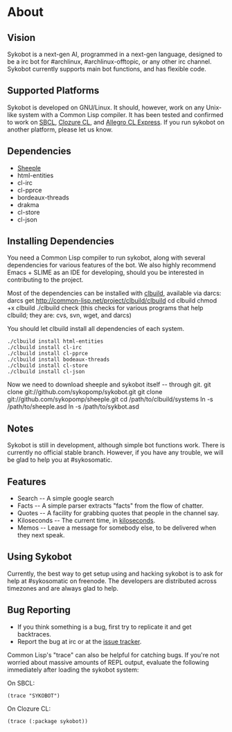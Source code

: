 About
=====

Vision
------

Sykobot is a next-gen AI, programmed in a next-gen language, designed to be a irc bot for #archlinux, #archlinux-offtopic, or any other irc channel.
Sykobot currently supports main bot functions, and has flexible code.


Supported Platforms
-------------------

Sykobot is developed on GNU/Linux. It should, however, work on any Unix-like system with a Common Lisp compiler.
It has been tested and confirmed to work on [SBCL][1], [Clozure CL][2], and [Allegro CL Express][3].
If you run sykobot on another platform, please let us know.


Dependencies
------------
* [Sheeple][4]
* html-entities
* cl-irc
* cl-pprce
* bordeaux-threads
* drakma
* cl-store
* cl-json


Installing Dependencies
-----------------------
You need a Common Lisp compiler to run sykobot, along with several dependencies for various features of the bot.
We also highly recommend Emacs + SLIME as an IDE for developing, should you be interested in contributing to the project.


Most of the dependencies can be installed with [clbuild][5], available via darcs:
	darcs get http://common-lisp.net/project/clbuild/clbuild
	cd clbuild
	chmod +x clbuild
	./clbuild check  (this checks for various programs that help clbuild; they are: cvs, svn, wget, and darcs)

You should let clbuild install all dependencies of each system.

	./clbuild install html-entities
	./clbuild install cl-irc
	./clbuild install cl-pprce
	./clbuild install bodeaux-threads
	./clbuild install cl-store
	./clbuild install cl-json

Now we need to download sheeple and sykobot itself -- through git.
	git clone git://github.com/sykopomp/sykobot.git 
	git clone git://github.com/sykopomp/sheeple.git
	cd /path/to/clbuild/systems
	ln -s /path/to/sheeple.asd
	ln -s /path/to/sykbot.asd


Notes
-----

Sykobot is still in development, although simple bot functions work. There is currently no official stable branch. However, if you have any trouble, we will be glad to help you at #sykosomatic.


Features
--------

* Search -- A simple google search
* Facts -- A simple parser extracts "facts" from the flow of chatter.
* Quotes -- A facility for grabbing quotes that people in the channel say.
* Kiloseconds -- The current time, in [kiloseconds][6].
* Memos -- Leave a message for somebody else, to be delivered when they next speak.


Using Sykobot
-------------

Currently, the best way to get setup using and hacking sykobot is to ask for help at #sykosomatic on freenode. The developers are distributed across timezones and are always glad to help.


Bug Reporting
-------------

* If you think something is a bug, first try to replicate it and get backtraces.
* Report the bug at irc or at the [issue tracker][7].

Common Lisp's "trace" can also be helpful for catching bugs. If you're not worried about massive amounts of REPL output, evaluate the following immediately after loading the sykobot system:

On SBCL:

	(trace "SYKOBOT")

On Clozure CL:

	(trace (:package sykobot))

[1]: http://www.sbcl.org/
[2]: http://trac.clozure.com/openmcl
[3]: http://www.franz.com/products/allegrocl/
[4]: http://github.com/sykopomp/sheeple
[5]: http://common-lisp.net/project/clbuild/
[6]: http://bavardage.github.com/Kiloseconds
[7]: http://github.com/sykopomp/sykobot/issues
